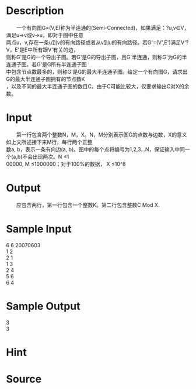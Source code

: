 
# Description

<div class="content"><p>　　一个有向图G=(V,E)称为半连通的(Semi-Connected)，如果满足：?u,v∈V，满足u→v或v→u，即对于图中任意<br/>
两点u，v,存在一条u到v的有向路径或者从v到u的有向路径。若G&#39;=(V&#39;,E&#39;)满足V&#39;?V，E&#39;是E中所有跟V&#39;有关的边，<br/>
则称G&#39;是G的一个导出子图。若G&#39;是G的导出子图，且G&#39;半连通，则称G&#39;为G的半连通子图。若G&#39;是G所有半连通子图<br/>
中包含节点数最多的，则称G&#39;是G的最大半连通子图。给定一个有向图G，请求出G的最大半连通子图拥有的节点数K<br/>
，以及不同的最大半连通子图的数目C。由于C可能比较大，仅要求输出C对X的余数。</p></div>

# Input

<div class="content"><p>　　第一行包含两个整数N，M，X。N，M分别表示图G的点数与边数，X的意义如上文所述接下来M行，每行两个正整<br/>
数a, b，表示一条有向边(a, b)。图中的每个点将编号为1,2,3…N，保证输入中同一个(a,b)不会出现两次。N ≤1<br/>
00000, M ≤1000000；对于100%的数据， X ≤10^8</p></div>

# Output

<div class="content"><p>　　应包含两行，第一行包含一个整数K。第二行包含整数C Mod X.</p></div>

# Sample Input

<div class="content"><span class="sampledata">6 6 20070603<br/>
1 2<br/>
2 1<br/>
1 3<br/>
2 4<br/>
5 6<br/>
6 4</span></div>

# Sample Output

<div class="content"><span class="sampledata">3<br/>
3</span></div>

# Hint

<div class="content"><p></p></div>

# Source

<div class="content"><p><a href="problemset.php?search="></a></p></div>

